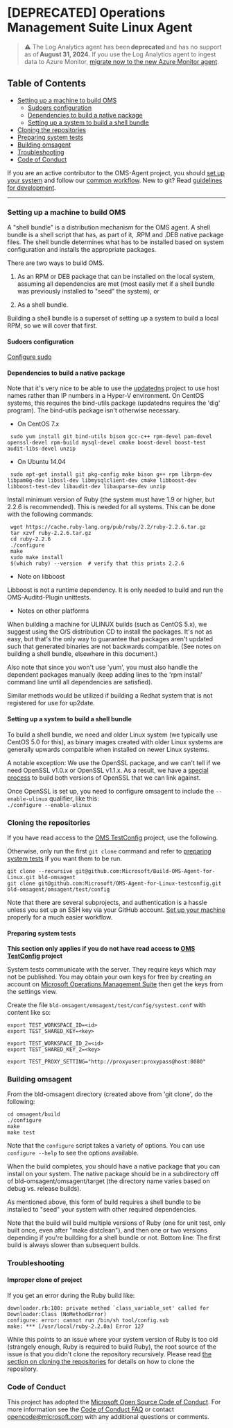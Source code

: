 # [DEPRECATED] Operations Management Suite Linux Agent

> :warning: The Log Analytics agent has been **deprecated** and has no support as of **August 31, 2024.** If you use the Log Analytics agent to ingest data to Azure Monitor, [migrate now to the new Azure Monitor agent](https://docs.microsoft.com/en-us/azure/azure-monitor/agents/azure-monitor-agent-migration).
>

## Table of Contents
- [Setting up a machine to build OMS](#setting-up-a-machine-to-build-oms)
  - [Sudoers configuration](#sudoers-configuration)
  - [Dependencies to build a native package](#dependencies-to-build-a-native-package)
  - [Setting up a system to build a shell bundle](#setting-up-a-system-to-build-a-shell-bundle)
- [Cloning the repositories](#cloning-the-repositories)
- [Preparing system tests](#preparing-system-tests)
- [Building omsagent](#building-omsagent)
- [Troubleshooting](#troubleshooting)
- [Code of Conduct](#code-of-conduct)

If you are an active contributor to the OMS-Agent project, you should
[set up your system](https://github.com/Microsoft/ostc-docs/blob/master/setup-git.md)
and follow our [common workflow](https://github.com/Microsoft/ostc-docs/blob/master/workflow-workflow.md).
New to git? Read [guidelines for development](https://github.com/Microsoft/ostc-docs/blob/master/setup-rules.md).

-----

### Setting up a machine to build OMS

A "shell bundle" is a distribution mechanism for the OMS agent. A shell
bundle is a shell script that has, as part of it, .RPM and .DEB native
package files. The shell bundle determines what has to be installed based
on system configuration and installs the appropriate packages.

There are two ways to build OMS.

1. As an RPM or DEB package that can be installed on the local system,
assuming all dependencies are met (most easily met if a shell bundle
was previously installed to "seed" the system), or

2. As a shell bundle.

Building a shell bundle is a superset of setting up a system to
build a local RPM, so we will cover that first.

#### Sudoers configuration

[Configure sudo](https://github.com/Microsoft/ostc-docs/blob/master/setup-build.md)

#### Dependencies to build a native package

Note that it's very nice to be able to use the [updatedns](https://github.com/jeffaco/msft-updatedns) project to use host names
rather than IP numbers in a Hyper-V environment. On CentOS systems,
this requires the bind-utils package (updatedns requires the 'dig'
program). The bind-utils package isn't otherwise necessary.

- On CentOS 7.x
```
 sudo yum install git bind-utils bison gcc-c++ rpm-devel pam-devel openssl-devel rpm-build mysql-devel cmake boost-devel boost-test audit-libs-devel unzip
```
- On Ubuntu 14.04
```
 sudo apt-get install git pkg-config make bison g++ rpm librpm-dev libpam0g-dev libssl-dev libmysqlclient-dev cmake libboost-dev libboost-test-dev libaudit-dev libauparse-dev unzip
```
Install minimum version of Ruby (the system must have 1.9 or higher, but 2.2.6 is recommended). This is needed for all systems. This can be done with the following commands:
```
 wget https://cache.ruby-lang.org/pub/ruby/2.2/ruby-2.2.6.tar.gz
 tar xzvf ruby-2.2.6.tar.gz
 cd ruby-2.2.6
 ./configure
 make
 sudo make install
 $(which ruby) --version  # verify that this prints 2.2.6
```

- Note on libboost

Libboost is not a runtime dependency. It is only needed to build and run the OMS-Auditd-Plugin unittests.

- Notes on other platforms

 When building a machine for ULINUX builds (such as CentOS 5.x), we suggest
 using the O/S distribution CD to install the packages. It's not as easy,
 but that's the only way to guarantee that packages aren't updated such that
 generated binaries are not backwards compatible. (See notes on building a
 shell bundle, elsewhere in this document.)

 Also note that since you won't use 'yum', you must also handle the dependent
 packages manually (keep adding lines to the 'rpm install' command line until
 all dependencies are satisfied).

 Similar methods would be utilized if building a Redhat system that is not
 registered for use for up2date.

#### Setting up a system to build a shell bundle

To build a shell bundle, we need and older Linux system (we typically use
CentOS 5.0 for this), as binary images created with older Linux systems
are generally upwards compatible when installed on newer Linux systems.

A notable exception: We use the OpenSSL package, and we can't tell if
we need OpenSSL v1.0.x or OpenSSL v1.1.x. As a result, we have a [special
process](https://github.com/Microsoft/ostc-openssl/blob/master/README.md)
to build both versions of OpenSSL that we can link against.

Once OpenSSL is set up, you need to configure omsagent to include the
```--enable-ulinux``` qualifier, like this:<br>```./configure --enable-ulinux``` 

### Cloning the repositories

If you have read access to the [OMS TestConfig](https://github.com/Microsoft/OMS-Agent-for-Linux-testconfig) project,
use the following.

Otherwise, only run the first `git clone` command and refer to 
[preparing system tests](#preparing-system-tests) if you want them to be run.

```shell
git clone --recursive git@github.com:Microsoft/Build-OMS-Agent-for-Linux.git bld-omsagent
git clone git@github.com:Microsoft/OMS-Agent-for-Linux-testconfig.git bld-omsagent/omsagent/test/config
```

Note that there are several subprojects, and authentication is a hassle
unless you set up an SSH key via your GitHub account. [Set up your machine](https://github.com/Microsoft/ostc-docs/blob/master/setup-git.md)
properly for a much easier workflow.

#### Preparing system tests

**This section only applies if you do not have read access to [OMS TestConfig](https://github.com/Microsoft/OMS-Agent-for-Linux-testconfig) project**

System tests communicate with the server. They require keys which may
not be published.  You may obtain your own keys for free by creating
an account on [Microsoft Operations Management
Suite](http://www.microsoft.com/en-us/server-cloud/operations-management-suite/why-oms.aspx)
then get the keys from the settings view.

Create the file `bld-omsagent/omsagent/test/config/systest.conf`
with content like so:
``` shell
export TEST_WORKSPACE_ID=<id>
export TEST_SHARED_KEY=<key>

export TEST_WORKSPACE_ID_2=<id>
export TEST_SHARED_KEY_2=<key>

export TEST_PROXY_SETTING="http://proxyuser:proxypass@host:8080"
```

### Building omsagent

From the bld-omsagent directory (created above from 'git clone', do the
following:

```
cd omsagent/build
./configure
make
make test
```

Note that the ```configure``` script takes a variety of options. You can
use ```configure --help``` to see the options available.

When the build completes, you should have a native package that you can install
on your system. The native package should be in a subdirectory off of
bld-omsagent/omsagent/target (the directory name varies based on debug vs.
release builds).

As mentioned above, this form of build requires a shell bundle to be installed
to "seed" your system with other required dependencies.

Note that the build will build multiple versions of Ruby (one for unit test,
only built once, even after "make distclean"), and then one or two versions
depending if you're building for a shell bundle or not. Bottom line: The
first build is always slower than subsequent builds.

### Troubleshooting

#### Improper clone of project

If you get an error during the Ruby build like:
```
downloader.rb:180: private method `class_variable_set' called for Downloader:Class (NoMethodError)
configure: error: cannot run /bin/sh tool/config.sub
make: *** [/usr/local/ruby-2.2.0a] Error 127
```
While this points to an issue where your system version of Ruby is too old
(strangely enough, Ruby is required to build Ruby), the root source of the
issue is that you didn't clone the repository recursively. Please read
[the section on cloning the repositories](#cloning-the-repositories) for
details on how to clone the repository.

### Code of Conduct

This project has adopted the [Microsoft Open Source Code of Conduct](https://opensource.microsoft.com/codeofconduct/).  For more
information see the [Code of Conduct FAQ](https://opensource.microsoft.com/codeofconduct/faq/) or contact
[opencode@microsoft.com](mailto:opencode@microsoft.com) with any
additional questions or comments.

